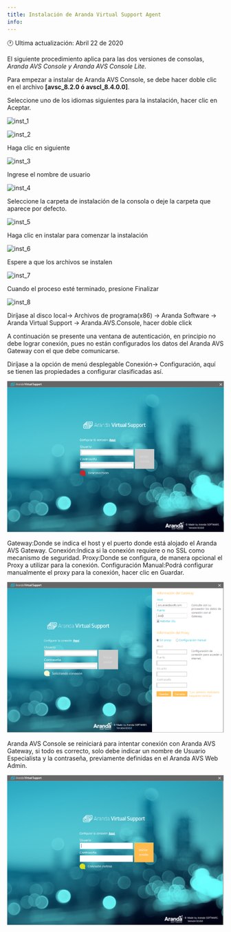 ```yaml
---
title: Instalación de Aranda Virtual Support Agent
info:
---
```

🕐 Ultima actualización: Abril 22 de 2020

 El siguiente procedimiento aplica para las dos versiones de consolas, _Aranda AVS Console y Aranda AVS Console Lite._

Para empezar a instalar de Aranda AVS Console, se debe hacer doble clic en el archivo **[avsc_8.2.0 ó avscl_8.4.0.0]**.


Seleccione uno de los idiomas siguientes para la instalación, hacer clic en Aceptar.

![inst_1](site.baseurl/styleguide/images/inst_1.png)


![inst_2](site.baseurl/styleguide/images/inst_2.png)

                                  
Haga clic en siguiente


![inst_3](site.baseurl/styleguide/images/inst_3.png)


Ingrese el nombre de usuario


![inst_4](site.baseurl/styleguide/images/inst_4.png)


Seleccione la carpeta de instalación de la consola o deje la carpeta que aparece por defecto.


![inst_5](site.baseurl/styleguide/images/inst_5.png)


Haga clic en instalar para comenzar la instalación


![inst_6](site.baseurl/styleguide/images/inst_6.png)


Espere a que los archivos se instalen


![inst_7](site.baseurl/styleguide/images/inst_7.png)


Cuando el proceso esté terminado, presione Finalizar


![inst_8](site.baseurl/styleguide/images/inst_8.png)


Diríjase al disco local->  Archivos de programa(x86) -> Aranda Software -> Aranda Virtual Support -> Aranda.AVS.Console, hacer doble click

A continuación se presente una ventana de autenticación, en principio no debe lograr conexión, pues no están configurados los datos del Aranda AVS Gateway con el que debe comunicarse.

Diríjase a la opción de menú desplegable Conexión-> Configuración, aquí se tienen las propiedades a configurar clasificadas así.

![inst_9](styleguide/images/inst_9.png)


Gateway:Donde se indica el host y el puerto donde está alojado el Aranda AVS Gateway.
Conexión:Indica si la conexión requiere o no SSL como mecanismo de seguridad.
Proxy:Donde se configura, de manera opcional el Proxy a utilizar para la conexión.
Configuración Manual:Podrá configurar manualmente el proxy para la conexión,
hacer clic en Guardar.


![inst_10](styleguide/images/inst_10.png)


 Aranda AVS Console se reiniciará para intentar conexión con Aranda AVS Gateway, si todo es correcto, solo debe indicar un nombre de Usuario Especialista y la contraseña, previamente definidas en el Aranda AVS Web Admin.


![inst_11](styleguide/images/inst_11.png)











